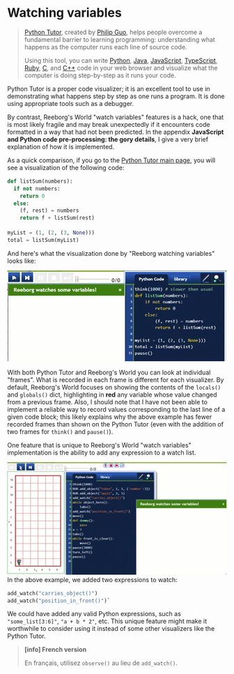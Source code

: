 # Watching variables

> [Python Tutor](http://www.pythontutor.com/visualize.html), created by [Philip Guo](http://www.pgbovine.net/), helps people overcome a fundamental barrier to learning programming: understanding what happens as the computer runs each line of source code.
>
> Using this tool, you can write [Python](http://www.pythontutor.com/visualize.html#py=2), [Java](http://www.pythontutor.com/java.html), [JavaScript](http://www.pythontutor.com/javascript.html), [TypeScript](http://www.pythontutor.com/typescript.html), [Ruby](http://www.pythontutor.com/ruby.html), [C](http://www.pythontutor.com/c.html), and [C++](http://www.pythontutor.com/cpp.html) code in your web browser and visualize what the computer is doing step-by-step as it runs your code.

Python Tutor is a proper code visualizer; it is an excellent tool to use in demonstrating what happens step by step as one runs a program. It is done using appropriate tools such as a debugger.

By contrast, Reeborg's World "watch variables" features is a hack, one that is most likely fragile and may break unexpectedly if it encounters code formatted in a way that had not been predicted.  In the appendix **JavaScript and Python code pre-processing: the gory details**, I give a very brief explanation of how it is implemented.

As a quick comparison, if you go to the [Python Tutor main page](http://www.pythontutor.com/), you will see a visualization of the following code:

```py
def listSum(numbers):
  if not numbers:
    return 0
  else:
    (f, rest) = numbers
    return f + listSum(rest)

myList = (1, (2, (3, None)))
total = listSum(myList)
```

And here's what the visualization done by "Reeborg watching variables" looks like:

![](/assets/python_tutor.gif)

With both Python Tutor and Reeborg's World you can look at individual "frames". What is recorded in each frame is different for each visualizer.  By default, Reeborg's World focuses on showing the contents of the `locals()` and `globals()` dict, highlighting in **red** any variable whose value changed from a previous frame. Also, I should note that I have not been able to implement a reliable way to record values corresponding to the last line of a given code block; this likely explains why the above example has fewer recorded frames than shown on the Python Tutor \(even with the addition of two frames for `think()` and `pause()`\).

One feature that is unique to Reeborg's World "watch variables" implementation is the ability to add any expression to a watch list.

![](/assets/watch_vars2.gif)In the above example, we added two expressions to watch:

```py
add_watch("carries_object()")
add_watch("position_in_front()")`
```

We could have added any valid Python expressions, such as `"some_list[3:6]"`, `"a + b * 2"`, etc.  This unique feature might make it worthwhile to consider using it instead of some other visualizers like the Python Tutor.

> **\[info\] French version**
>
> En français, utilisez `observe()` au lieu de `add_watch()`.



